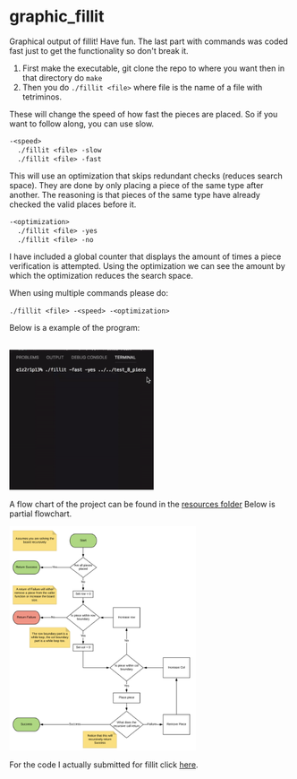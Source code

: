 # graphic_fillit

Graphical output of fillit! Have fun. The last part with commands was coded fast just to get the functionality
so don't break it.

1. First make the executable, git clone the repo to where you want then in that directory do `make`
2. Then you do `./fillit <file>` where file is the name of a file with tetriminos.

These will change the speed of how fast the pieces are placed. So if you want to follow along, you
can use slow.

```
-<speed>
  ./fillit <file> -slow
  ./fillit <file> -fast
```

This will use an optimization that skips redundant checks (reduces search space). They are done by
only placing a piece of the same type after another. The reasoning is that pieces of the same type
have already checked the valid places before it. 

```
-<optimization>
  ./fillit <file> -yes
  ./fillit <file> -no
```
  
I have included a global counter that displays the amount of times a piece verification is attempted.
Using the optimization we can see the amount by which the optimization reduces the search space. 

When using multiple commands please do:

`./fillit <file> -<speed> -<optimization>`

Below is a example of the program:

<br>
<img height="250" src="https://github.com/MrColour/graphic_fillit/blob/master/resources/fillit_visualizer.gif" />
<br>

A flow chart of the project can be found in the [resources folder](https://github.com/MrColour/graphic_fillit/tree/master/resources)
Below is partial flowchart.

<img height="400" src="https://github.com/MrColour/graphic_fillit/blob/master/resources/pdf_picture.png" />

For the code I actually submitted for fillit click [here](https://github.com/MrColour/fillit).
